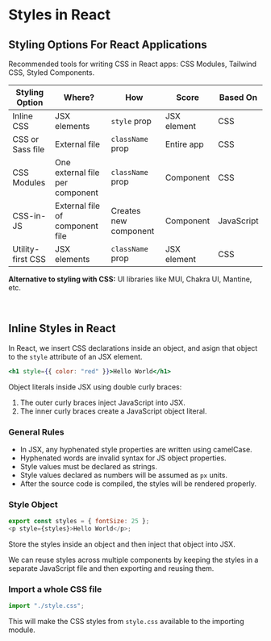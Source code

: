 # Styles in React

## Styling Options For React Applications

Recommended tools for writing CSS in React apps: CSS Modules, Tailwind CSS, Styled Components.

| Styling Option    | Where?                          | How                   | Score       | Based On   |
| ----------------- | ------------------------------- | --------------------- | ----------- | ---------- |
| Inline CSS        | JSX elements                    | `style` prop          | JSX element | CSS        |
| CSS or Sass file  | External file                   | `className` prop      | Entire app  | CSS        |
| CSS Modules       | One external file per component | `className` prop      | Component   | CSS        |
| CSS-in-JS         | External file of component file | Creates new component | Component   | JavaScript |
| Utility-first CSS | JSX elements                    | `className` prop      | JSX element | CSS        |

**Alternative to styling with CSS:** UI libraries like MUI, Chakra UI, Mantine, etc.

<br>

## Inline Styles in React

In React, we insert CSS declarations inside an object, and asign that object to the `style` attribute of an JSX element.

```jsx
<h1 style={{ color: "red" }}>Hello World</h1>
```

Object literals inside JSX using double curly braces:

1. The outer curly braces inject JavaScript into JSX.
2. The inner curly braces create a JavaScript object literal.

### General Rules

- In JSX, any hyphenated style properties are written using camelCase.
- Hyphenated words are invalid syntax for JS object properties.
- Style values must be declared as strings.
- Style values declared as numbers will be assumed as `px` units.
- After the source code is compiled, the styles will be rendered properly.

### Style Object

```js
export const styles = { fontSize: 25 };
<p style={styles}>Hello World</p>;
```

Store the styles inside an object and then inject that object into JSX.

We can reuse styles across multiple components by keeping the styles in a separate JavaScript file and then exporting and reusing them.

### Import a whole CSS file

```js
import "./style.css";
```

This will make the CSS styles from `style.css` available to the importing module.
